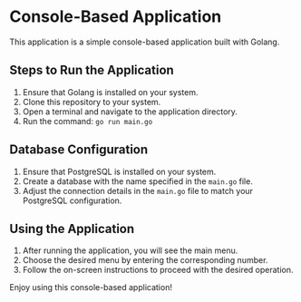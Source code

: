 # Console-Based Application

This application is a simple console-based application built with Golang.

## Steps to Run the Application

1. Ensure that Golang is installed on your system.
2. Clone this repository to your system.
3. Open a terminal and navigate to the application directory.
4. Run the command: `go run main.go`

## Database Configuration

1. Ensure that PostgreSQL is installed on your system.
2. Create a database with the name specified in the `main.go` file.
3. Adjust the connection details in the `main.go` file to match your PostgreSQL configuration.

## Using the Application

1. After running the application, you will see the main menu.
2. Choose the desired menu by entering the corresponding number.
3. Follow the on-screen instructions to proceed with the desired operation.

Enjoy using this console-based application!
